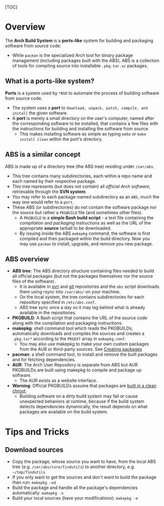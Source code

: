 [TOC]

# Overview
The **Arch Build System** is a **ports-like** system for building and packaging software from source code.
- While `pacman` is the specialized Arch tool for binary package management (including packages built with the ABS), ABS is a collection of tools for compiling source into installable `.pkg.tar.xz` packages.

## What is a ports-like system?
**Ports** is a system used by `*BSD` to automate the process of building software from source code.
- The system uses a **port** to `download, unpack, patch, compile, and install` the given  software.
- A **port** is merely a small directory on the user's computer, named after the corresponding software to be installed, that contains a few files with the instructions for building and installing the software from source.
	+ This makes installing software as simple as typing `make` or `make install clean` within the port's directory.

## ABS is a similar concept
ABS is made up of a directory tree (the ABS tree) residing under `/var/abs`.
- This tree contains many subdirectories, each within a repo name and each named by their respective package.
- This tree represents (but does not contain) all *official Arch software*, retrievable through the **SVN system**.
- You may refer to each package-named subdirectory as an `ABS`, much the way one would refer to a `port`.
- These ABS (or subdirectories) do not contain the software package nor the source but rather a `PKGBUILD` file (and sometimes other files).
	+ A `PKGBUILD` is a **simple Bash build script** - a text file containing the *compilation* and *packaging* instructions as well as the URL of the appropriate **source** tarball to be downloaded.
	+ By issuing inside the ABS `makepkg` command, the software is first compiled and then packaged within the build directory. Now you may use `pacman` to install, upgrade, and remove you new package.

## ABS overview
- **ABS tree**: The ABS directory structure containing files needed to build all official packages (but not the packages themselves nor the source files of the software).
	+ It is available in [svn](https://www.archlinux.org/svn/) and [git](https://projects.archlinux.org/svntogit/packages.git/) repositories and the `abs` script downloads them using rsync into `/var/abs/` on your machine.
	+ On the local system, the tree contains subdirectories for each repository specified in `/etc/abs.conf`.
	+ ABS tree sync once a day so it may lag behind what is already available in the repositories.
- **PKGBUILD**: A Bash script that contains the URL of the source code along with the compilation and packaging instructions.
- **makepkg**: shell command tool which reads the PKGBUILDs, automatically downloads and compiles the sources and creates a `.pkg.tar*` according to the `PKGEXT` array in `makepkg.conf`.
	+ You may also use makepkg to make your own custom packages from the AUR or third-party sources. See [Creating packages](https://wiki.archlinux.org/index.php/Creating_packages)
- **pacman**: a shell command tool, to install and remove the built packages and for fetching dependencies.
- **AUR**: The Arch User Repository is separate from ABS but AUR PKGBUILDs are built using makepkg to compile and package up software.
	+ The AUR exists as a website interface.
- **Warning**: Official PKGBUILDs assume that packages are [built in a clean chroot](https://wiki.archlinux.org/index.php/DeveloperWiki:Building_in_a_Clean_Chroot).
	+ Building software on a *dirty* build system may fail or cause unexpected behaviors at runtime, because if the build system detects dependencies dynamically, the result depends on what packages are available on the build system.

# Tips and Tricks
## Download sources
- Copy the package, whose source you want to have, from the local ABS tree (e.g. `/var/abs/core/findutils`) to another directory, e.g. `~/tmp/findutils`
- If you only want to get the sources and don't want to build the package then run: `makepkg -od`
- Build the package and handle all the package's dependencies automatically: `makepkg -s`
- Build your local sources (have your modifications): `makepkg -e`
